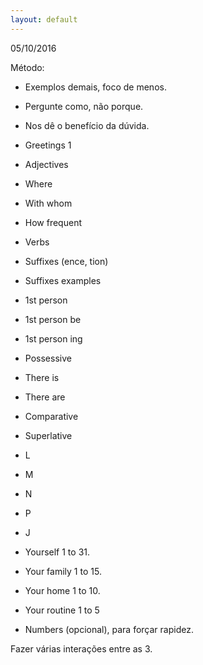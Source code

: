```yaml
---
layout: default
---
```


05/10/2016

Método:  
- Exemplos demais, foco de menos.  
- Pergunte como, não porque.  
- Nos dê o benefício da dúvida.	  

- Greetings 1
- Adjectives
- Where
- With whom
- How frequent

- Verbs
- Suffixes (ence, tion)
- Suffixes examples

- 1st person
- 1st person be
- 1st person ing

- Possessive
- There is
- There are
- Comparative
- Superlative

- L
- M
- N
- P
- J

- Yourself 1 to 31.
- Your family 1 to 15.
- Your home 1 to 10.
- Your routine 1 to 5

- Numbers (opcional), para forçar rapidez.

Fazer várias interações entre as 3.